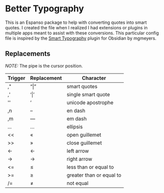 # Better Typography

This is an Espanso package to help with converting quotes into smart quotes. I created the file when I realized I had extensions or plugins in multiple apps meant to assist with these conversions. This particular config file is inspired by the [Smart Typography](https://github.com/mgmeyers/obsidian-smart-typography) plugin for Obsidian by mgmeyers.

## Replacements

*NOTE:* The pipe is the cursor position.

| Trigger | Replacement | Character                |
|---------|-------------|--------------------------|
| ,"      | “$\|$”      | smart quotes             |
| ,'      | ‘$\|$’      | single smart quote       |
| ''      | ’           | unicode apostrophe       |
| ,n      | –           | en dash                  |
| ,m      | —           | em dash                  |
| ...     | …           | ellipsis                 |
| <<      | «           | open guillemet           |
| >>      | »           | close guillemet          |
| <-      | ←           | left arrow               |
| ->      | →           | right arrow              |
| <=      | ≤           | less than or equal to    |
| >=      | ≥           | greater than or equal to |
| /=      | ≠           | not equal                |
